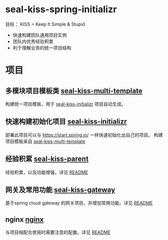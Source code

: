# seal-kiss-spring-initializr
目标： KISS = Keep It Simple & Stupid

* 快速构建团队通用项目实例
* 团队内优秀经验积累
* 利于理解业务的统一项目结构

# 项目
## 多模块项目模板类 [seal-kiss-multi-template](seal-kiss-multi-template)
构建统一项目模板，用于 [seal-kiss-initializr](seal-kiss-initializr) 项目自动生成。

## 快速构建初始化项目 [seal-kiss-initializr](seal-kiss-initializr)
部署此项目可以与 https://start.spring.io/ 一样快速初始化出自己的项目。
构建项目模板来自 [seal-kiss-multi-template](seal-kiss-multi-template)

## 经验积累 [seal-kiss-parent](seal-kiss-parent)
经验积累，以及功能增强，详见 [README](seal-kiss-parent/README.md)

## 网关及常用功能 [seal-kiss-gateway](seal-kiss-gateway)
基于spring cloud gateway 的网关项目，并增加常用功能。详见 [README](seal-kiss-gateway/README.MD)

## nginx [nginx](nginx)
与项目相配合使用时需要注意的配置。详见 [README](nginx/README.MD)